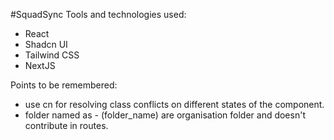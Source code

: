 #SquadSync
Tools and technologies used:
- React
- Shadcn UI
- Tailwind CSS
- NextJS

Points to be remembered:
- use cn for resolving class conflicts on different states of the component.
- folder named as - (folder_name) are organisation folder and doesn't contribute in routes. 